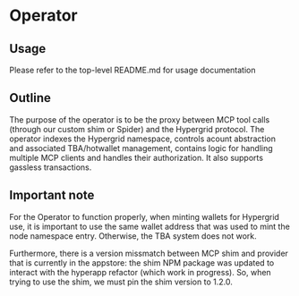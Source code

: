 # Operator

## Usage
Please refer to the top-level README.md for usage documentation


## Outline
The purpose of the operator is to be the proxy between MCP tool calls (through our custom shim or Spider) and the Hypergrid protocol. The operator indexes the Hypergrid namespace, controls acount abstraction and associated TBA/hotwallet management, contains logic for handling multiple MCP clients and handles their authorization. It also supports gassless transactions.


## Important note
For the Operator to function properly, when minting wallets for Hypergrid use, it is important to use the same wallet address that was used to mint the node namespace entry. Otherwise, the TBA system does not work.

Furthermore, there is a version missmatch between MCP shim and provider that is currently in the appstore: the shim NPM package was updated to interact with the hyperapp refactor (which work in progress). So, when trying to use the shim, we must pin the shim version to 1.2.0.